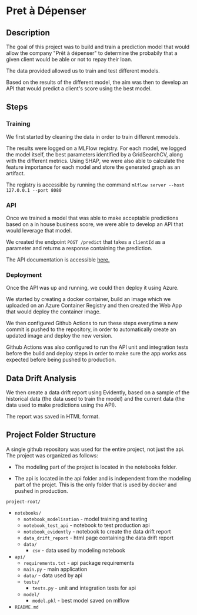 # Pret à Dépenser 

## Description

The goal of this project was to build and train a prediction model that would allow the company "Prêt à dépenser" to determine the probabily that a given client would be able or not to repay their loan. 

The data provided allowed us to train and test different models. 

Based on the results of the different model, the aim was then to develop an API that would predict a client's score using the best model. 


## Steps 

### Training
We first started by cleaning the data in order to train different mmodels. 

The results were logged on a MLFlow registry. For each model, we logged the model itself, the best parameters identified by a GridSearchCV, along with the different metrics. Using SHAP, we were also able to calculate the feature importance for each model and store the generated graph as an artifact. 

The registry is accessible by running the command `mlflow server --host 127.0.0.1 --port 8080 `

### API

Once we trained a model that was able to make acceptable predictions based on a in house business score, we were able to develop an API that would leverage that model. 

We created the endpoint `POST /predict` that takes a `clientId` as a parameter and returns a response containing the prediction. 

The API documentation is accessible [here.](https://pret-a-depenser.azurewebsites.net/docs#/)

### Deployment

Once the API was up and running, we could then deploy it using Azure. 

We started by creating a docker container, build an image which we uploaded on an Azure Container Registry and then created the Web App that would deploy the container image. 

We then configured Github Actions to run these steps everytime a new commit is pushed to the repository, in order to automatically create an updated image and deploy the new version. 

Github Actions was also configured to run the API unit and integration tests before the build and deploy steps in order to make sure the app works ass expected before being pushed to production. 

## Data Drift Analysis

We then create a data drift report using Evidently, based on a sample of the historical data (the data used to train the model) and the current data (the data used to make predictions using the API). 

The report was saved in HTML format. 

## Project Folder Structure

A single github repository was used for the entire project, not just the api. The project was organized as follows: 

- The modeling part of the project is located in the notebooks folder. 

- The api is located in the api folder and is independent from the modeling part of the projet. This is the only folder that is used by docker and pushed in production. 

`project-root/`
- `notebooks/`
  - `notebook_modelisation` - model training and testing
  - `notebook_test_api` - notebook to test production api
  - `notebook_evidently` - notebook to create the data drift report
  - `data_drift_report` - html page containing the data drift report
  - `data/` 
    - `csv` - data used by modeling notebook
- `api/`
  - `requirements.txt` - api package requirements
  - `main.py` - main application
  - `data/` - data used by api
  - `tests/`
    - `tests.py` - unit and integration tests for api
  - `model/`
    - `model.pkl` - best model saved on mlflow
- `README.md`
